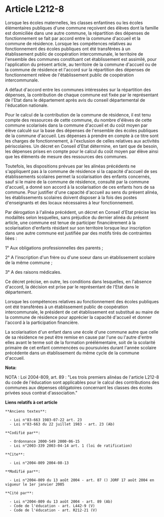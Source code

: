# Article L212-8

Lorsque les écoles maternelles, les classes enfantines ou les écoles élémentaires publiques d'une commune reçoivent des
élèves dont la famille est domiciliée dans une autre commune, la répartition des dépenses de fonctionnement se fait par
accord entre la commune d'accueil et la commune de résidence. Lorsque les compétences relatives au fonctionnement des écoles
publiques ont été transférées à un établissement public de coopération intercommunale, le territoire de l'ensemble des
communes constituant cet établissement est assimilé, pour l'application du présent article, au territoire de la commune
d'accueil ou de la commune de résidence et l'accord sur la répartition des dépenses de fonctionnement relève de
l'établissement public de coopération intercommunale.

A défaut d'accord entre les communes intéressées sur la répartition des dépenses, la contribution de chaque commune est fixée
par le représentant de l'Etat dans le département après avis du conseil départemental de l'éducation nationale.

Pour le calcul de la contribution de la commune de résidence, il est tenu compte des ressources de cette commune, du nombre
d'élèves de cette commune scolarisés dans la commune d'accueil et du coût moyen par élève calculé sur la base des dépenses de
l'ensemble des écoles publiques de la commune d'accueil. Les dépenses à prendre en compte à ce titre sont les charges de
fonctionnement, à l'exclusion de celles relatives aux activités périscolaires. Un décret en Conseil d'Etat détermine, en tant
que de besoin, les dépenses prises en compte pour le calcul du coût moyen par élève ainsi que les éléments de mesure des
ressources des communes.

Toutefois, les dispositions prévues par les alinéas précédents ne s'appliquent pas à la commune de résidence si la capacité
d'accueil de ses établissements scolaires permet la scolarisation des enfants concernés, sauf si le maire de la commune de
résidence, consulté par la commune d'accueil, a donné son accord à la scolarisation de ces enfants hors de sa commune. Pour
justifier d'une capacité d'accueil au sens du présent alinéa, les établissements scolaires doivent disposer à la fois des
postes d'enseignants et des locaux nécessaires à leur fonctionnement.

Par dérogation à l'alinéa précédent, un décret en Conseil d'Etat précise les modalités selon lesquelles, sans préjudice du
dernier alinéa du présent article, une commune est tenue de participer financièrement à la scolarisation d'enfants résidant
sur son territoire lorsque leur inscription dans une autre commune est justifiée par des motifs tirés de contraintes liées :

1° Aux obligations professionnelles des parents ;

2° A l'inscription d'un frère ou d'une soeur dans un établissement scolaire de la même commune ;

3° A des raisons médicales.

Ce décret précise, en outre, les conditions dans lesquelles, en l'absence d'accord, la décision est prise par le représentant
de l'Etat dans le département.

Lorsque les compétences relatives au fonctionnement des écoles publiques ont été transférées à un établissement public de
coopération intercommunale, le président de cet établissement est substitué au maire de la commune de résidence pour
apprécier la capacité d'accueil et donner l'accord à la participation financière.

La scolarisation d'un enfant dans une école d'une commune autre que celle de sa résidence ne peut être remise en cause par
l'une ou l'autre d'entre elles avant le terme soit de la formation préélémentaire, soit de la scolarité primaire de cet
enfant commencées ou poursuivies durant l'année scolaire précédente dans un établissement du même cycle de la commune
d'accueil.

**Nota:**

NOTA : Loi 2004-809, art. 89 : "Les trois premiers alinéas de l'article L212-8 du code de l'éducation sont applicables pour
le calcul des contributions des communes aux dépenses obligatoires concernant les classes des écoles privées sous contrat
d'association."

**Liens relatifs à cet article**

	**Anciens textes**:

	  - Loi n°83-663 1983-07-22 art. 23
	  - Loi n°83-663 du 22 juillet 1983 - art. 23 (Ab)

	**Codifié par**:

	  - Ordonnance 2000-549 2000-06-15
	  - Loi n°2003-339 2003-04-14 art. 1 (loi de ratification)

	**Cite**:

	  - Loi n°2004-809 2004-08-13

	**Modifié par**:

	  - Loi n°2004-809 du 13 août 2004 - art. 87 () JORF 17 août 2004 en vigueur le 1er janvier 2005

	**Cité par**:

	  - Loi n°2004-809 du 13 août 2004 - art. 89 (Ab)
	  - Code de l'éducation - art. L442-9 (V)
	  - Code de l'éducation - art. R212-21 (V)
